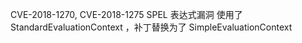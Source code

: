 CVE-2018-1270, CVE-2018-1275 SPEL 表达式漏洞 使用了 StandardEvaluationContext ，补丁替换为了 SimpleEvaluationContext

